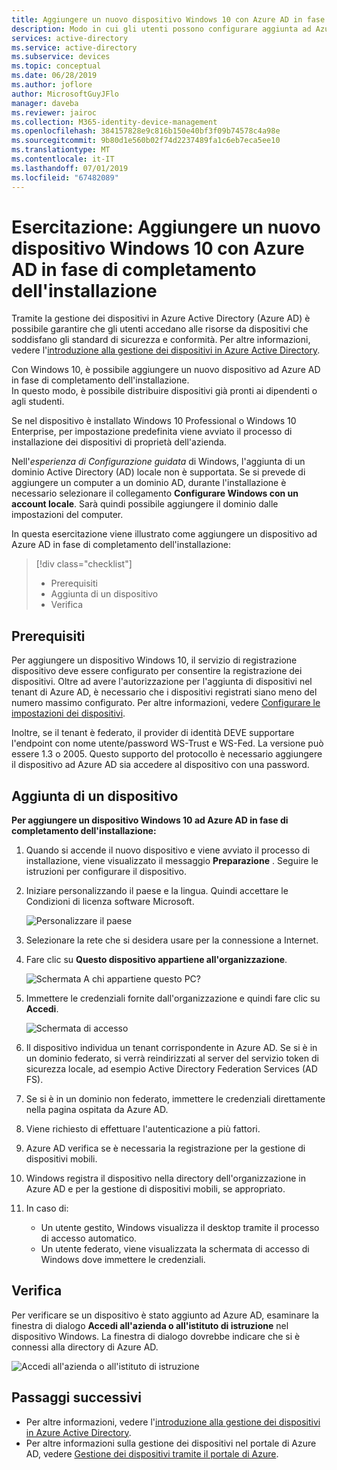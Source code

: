 ```yaml
---
title: Aggiungere un nuovo dispositivo Windows 10 con Azure AD in fase di completamento dell'installazione | Microsoft Docs
description: Modo in cui gli utenti possono configurare aggiunta ad Azure AD durante l'esperienza predefinita.
services: active-directory
ms.service: active-directory
ms.subservice: devices
ms.topic: conceptual
ms.date: 06/28/2019
ms.author: joflore
author: MicrosoftGuyJFlo
manager: daveba
ms.reviewer: jairoc
ms.collection: M365-identity-device-management
ms.openlocfilehash: 384157828e9c816b150e40bf3f09b74578c4a98e
ms.sourcegitcommit: 9b80d1e560b02f74d2237489fa1c6eb7eca5ee10
ms.translationtype: MT
ms.contentlocale: it-IT
ms.lasthandoff: 07/01/2019
ms.locfileid: "67482089"
---
```

# <a name="tutorial-join-a-new-windows-10-device-with-azure-ad-during-a-first-run"></a>Esercitazione: Aggiungere un nuovo dispositivo Windows 10 con Azure AD in fase di completamento dell'installazione

Tramite la gestione dei dispositivi in Azure Active Directory (Azure AD) è possibile garantire che gli utenti accedano alle risorse da dispositivi che soddisfano gli standard di sicurezza e conformità. Per altre informazioni, vedere l'[introduzione alla gestione dei dispositivi in Azure Active Directory](overview.md).

Con Windows 10, è possibile aggiungere un nuovo dispositivo ad Azure AD in fase di completamento dell'installazione.  
In questo modo, è possibile distribuire dispositivi già pronti ai dipendenti o agli studenti.

Se nel dispositivo è installato Windows 10 Professional o Windows 10 Enterprise, per impostazione predefinita viene avviato il processo di installazione dei dispositivi di proprietà dell'azienda.

Nell'*esperienza di Configurazione guidata* di Windows, l'aggiunta di un dominio Active Directory (AD) locale non è supportata. Se si prevede di aggiungere un computer a un dominio AD, durante l'installazione è necessario selezionare il collegamento **Configurare Windows con un account locale**. Sarà quindi possibile aggiungere il dominio dalle impostazioni del computer.
 
In questa esercitazione viene illustrato come aggiungere un dispositivo ad Azure AD in fase di completamento dell'installazione:
 > [!div class="checklist"]
> * Prerequisiti
> * Aggiunta di un dispositivo
> * Verifica

## <a name="prerequisites"></a>Prerequisiti

Per aggiungere un dispositivo Windows 10, il servizio di registrazione dispositivo deve essere configurato per consentire la registrazione dei dispositivi. Oltre ad avere l'autorizzazione per l'aggiunta di dispositivi nel tenant di Azure AD, è necessario che i dispositivi registrati siano meno del numero massimo configurato. Per altre informazioni, vedere [Configurare le impostazioni dei dispositivi](device-management-azure-portal.md#configure-device-settings).

Inoltre, se il tenant è federato, il provider di identità DEVE supportare l'endpoint con nome utente/password WS-Trust e WS-Fed. La versione può essere 1.3 o 2005. Questo supporto del protocollo è necessario aggiungere il dispositivo ad Azure AD sia accedere al dispositivo con una password.

## <a name="joining-a-device"></a>Aggiunta di un dispositivo

**Per aggiungere un dispositivo Windows 10 ad Azure AD in fase di completamento dell'installazione:**

1. Quando si accende il nuovo dispositivo e viene avviato il processo di installazione, viene visualizzato il messaggio **Preparazione** . Seguire le istruzioni per configurare il dispositivo.
1. Iniziare personalizzando il paese e la lingua. Quindi accettare le Condizioni di licenza software Microsoft.
 
    ![Personalizzare il paese](./media/azuread-joined-devices-frx/01.png)

1. Selezionare la rete che si desidera usare per la connessione a Internet.
1. Fare clic su **Questo dispositivo appartiene all'organizzazione**. 

    ![Schermata A chi appartiene questo PC?](./media/azuread-joined-devices-frx/02.png)

1. Immettere le credenziali fornite dall'organizzazione e quindi fare clic su **Accedi**.

    ![Schermata di accesso](./media/azuread-joined-devices-frx/03.png)

1. Il dispositivo individua un tenant corrispondente in Azure AD. Se si è in un dominio federato, si verrà reindirizzati al server del servizio token di sicurezza locale, ad esempio Active Directory Federation Services (AD FS).
1. Se si è in un dominio non federato, immettere le credenziali direttamente nella pagina ospitata da Azure AD. 
1. Viene richiesto di effettuare l'autenticazione a più fattori. 
1. Azure AD verifica se è necessaria la registrazione per la gestione di dispositivi mobili.
1. Windows registra il dispositivo nella directory dell'organizzazione in Azure AD e per la gestione di dispositivi mobili, se appropriato.
1. In caso di:
   - Un utente gestito, Windows visualizza il desktop tramite il processo di accesso automatico.
   - Un utente federato, viene visualizzata la schermata di accesso di Windows dove immettere le credenziali.

## <a name="verification"></a>Verifica

Per verificare se un dispositivo è stato aggiunto ad Azure AD, esaminare la finestra di dialogo **Accedi all'azienda o all'istituto di istruzione** nel dispositivo Windows. La finestra di dialogo dovrebbe indicare che si è connessi alla directory di Azure AD.

![Accedi all'azienda o all'istituto di istruzione](./media/azuread-joined-devices-frx/13.png)

## <a name="next-steps"></a>Passaggi successivi

- Per altre informazioni, vedere l'[introduzione alla gestione dei dispositivi in Azure Active Directory](overview.md).
- Per altre informazioni sulla gestione dei dispositivi nel portale di Azure AD, vedere [Gestione dei dispositivi tramite il portale di Azure](device-management-azure-portal.md).
